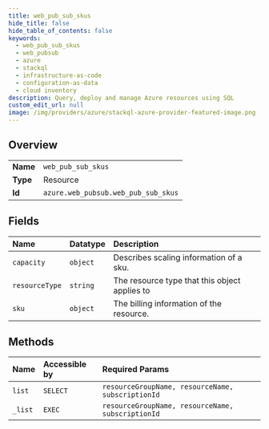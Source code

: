 ```yaml
---
title: web_pub_sub_skus
hide_title: false
hide_table_of_contents: false
keywords:
  - web_pub_sub_skus
  - web_pubsub
  - azure    
  - stackql
  - infrastructure-as-code
  - configuration-as-data
  - cloud inventory
description: Query, deploy and manage Azure resources using SQL
custom_edit_url: null
image: /img/providers/azure/stackql-azure-provider-featured-image.png
---
```

  
    

## Overview
<table><tbody>
<tr><td><b>Name</b></td><td><code>web_pub_sub_skus</code></td></tr>
<tr><td><b>Type</b></td><td>Resource</td></tr>
<tr><td><b>Id</b></td><td><code>azure.web_pubsub.web_pub_sub_skus</code></td></tr>
</tbody></table>

## Fields
| Name | Datatype | Description |
|:-----|:---------|:------------|
| `capacity` | `object` | Describes scaling information of a sku. |
| `resourceType` | `string` | The resource type that this object applies to |
| `sku` | `object` | The billing information of the resource. |
## Methods
| Name | Accessible by | Required Params |
|:-----|:--------------|:----------------|
| `list` | `SELECT` | `resourceGroupName, resourceName, subscriptionId` |
| `_list` | `EXEC` | `resourceGroupName, resourceName, subscriptionId` |
